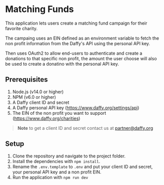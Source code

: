 # Matching Funds

This application lets users create a matching fund campaign for their favorite charity.

The campaing uses an EIN defined as an environment variable to fetch the non profit information from the Daffy's API using the personal API key.

Then uses OAuth2 to allow end-users to authenticate and create a donations to that specific non profit, the amount the user choose will also be used to create a donatino with the personal API key.

## Prerequisites

1. Node.js (v14.0 or higher)
2. NPM (v6.0 or higher)
3. A Daffy client ID and secret
4. A Daffy personal API key (https://www.daffy.org/settings/api)
5. The EIN of the non profit you want to support (https://www.daffy.org/charities)

> **Note** to get a client ID and secret contact us at partner@daffy.org

## Setup

1. Clone the repository and navigate to the project folder.
2. Install the dependencies with `npm install`.
3. Rename the `.env.template` to `.env` and put your client ID and secret, your personal API key and a non profit EIN.
4. Run the application with `npm run dev`
